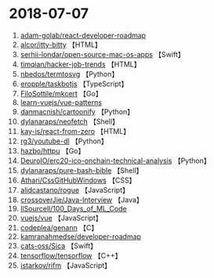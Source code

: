 # 2018-07-07

1. [adam-golab/react-developer-roadmap](https://github.com/adam-golab/react-developer-roadmap) 
2. [alcor/itty-bitty](https://github.com/alcor/itty-bitty) 【HTML】
3. [serhii-londar/open-source-mac-os-apps](https://github.com/serhii-londar/open-source-mac-os-apps) 【Swift】
4. [timqian/hacker-job-trends](https://github.com/timqian/hacker-job-trends) 【HTML】
5. [nbedos/termtosvg](https://github.com/nbedos/termtosvg) 【Python】
6. [eropple/taskbotjs](https://github.com/eropple/taskbotjs) 【TypeScript】
7. [FiloSottile/mkcert](https://github.com/FiloSottile/mkcert) 【Go】
8. [learn-vuejs/vue-patterns](https://github.com/learn-vuejs/vue-patterns) 
9. [danmacnish/cartoonify](https://github.com/danmacnish/cartoonify) 【Python】
10. [dylanaraps/neofetch](https://github.com/dylanaraps/neofetch) 【Shell】
11. [kay-is/react-from-zero](https://github.com/kay-is/react-from-zero) 【HTML】
12. [rg3/youtube-dl](https://github.com/rg3/youtube-dl) 【Python】
13. [hazbo/httpu](https://github.com/hazbo/httpu) 【Go】
14. [DeuroIO/erc20-ico-onchain-technical-analysis](https://github.com/DeuroIO/erc20-ico-onchain-technical-analysis) 【Python】
15. [dylanaraps/pure-bash-bible](https://github.com/dylanaraps/pure-bash-bible) 【Shell】
16. [Athari/CssGitHubWindows](https://github.com/Athari/CssGitHubWindows) 【CSS】
17. [alidcastano/rogue](https://github.com/alidcastano/rogue) 【JavaScript】
18. [crossoverJie/Java-Interview](https://github.com/crossoverJie/Java-Interview) 【Java】
19. [llSourcell/100_Days_of_ML_Code](https://github.com/llSourcell/100_Days_of_ML_Code) 
20. [vuejs/vue](https://github.com/vuejs/vue) 【JavaScript】
21. [codeplea/genann](https://github.com/codeplea/genann) 【C】
22. [kamranahmedse/developer-roadmap](https://github.com/kamranahmedse/developer-roadmap) 
23. [cats-oss/Sica](https://github.com/cats-oss/Sica) 【Swift】
24. [tensorflow/tensorflow](https://github.com/tensorflow/tensorflow) 【C++】
25. [istarkov/rifm](https://github.com/istarkov/rifm) 【JavaScript】

